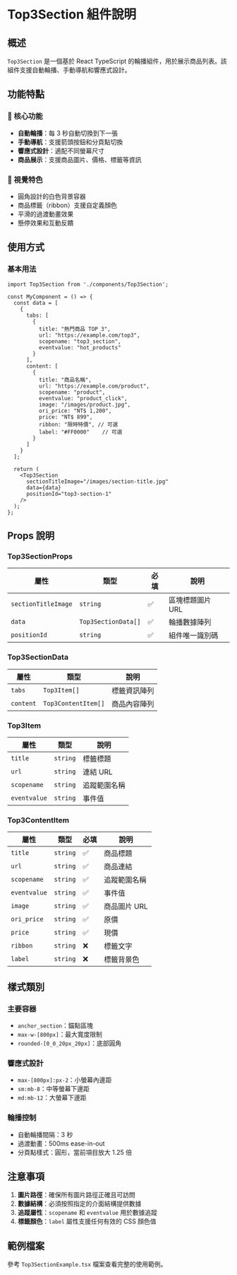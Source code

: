 # Top3Section 組件說明

## 概述
`Top3Section` 是一個基於 React TypeScript 的輪播組件，用於展示商品列表。該組件支援自動輪播、手動導航和響應式設計。

## 功能特點

### 🎯 核心功能
- **自動輪播**：每 3 秒自動切換到下一張
- **手動導航**：支援箭頭按鈕和分頁點切換
- **響應式設計**：適配不同螢幕尺寸
- **商品展示**：支援商品圖片、價格、標籤等資訊

### 🎨 視覺特色
- 圓角設計的白色背景容器
- 商品標籤（ribbon）支援自定義顏色
- 平滑的過渡動畫效果
- 懸停效果和互動反饋

## 使用方式

### 基本用法
```tsx
import Top3Section from './components/Top3Section';

const MyComponent = () => {
  const data = [
    {
      tabs: [
        {
          title: "熱門商品 TOP 3",
          url: "https://example.com/top3",
          scopename: "top3_section",
          eventvalue: "hot_products"
        }
      ],
      content: [
        {
          title: "商品名稱",
          url: "https://example.com/product",
          scopename: "product",
          eventvalue: "product_click",
          image: "/images/product.jpg",
          ori_price: "NT$ 1,200",
          price: "NT$ 899",
          ribbon: "限時特價", // 可選
          label: "#FF0000"    // 可選
        }
      ]
    }
  ];

  return (
    <Top3Section
      sectionTitleImage="/images/section-title.jpg"
      data={data}
      positionId="top3-section-1"
    />
  );
};
```

## Props 說明

### Top3SectionProps

| 屬性 | 類型 | 必填 | 說明 |
|------|------|------|------|
| `sectionTitleImage` | `string` | ✅ | 區塊標題圖片 URL |
| `data` | `Top3SectionData[]` | ✅ | 輪播數據陣列 |
| `positionId` | `string` | ✅ | 組件唯一識別碼 |

### Top3SectionData

| 屬性 | 類型 | 說明 |
|------|------|------|
| `tabs` | `Top3Item[]` | 標籤資訊陣列 |
| `content` | `Top3ContentItem[]` | 商品內容陣列 |

### Top3Item

| 屬性 | 類型 | 說明 |
|------|------|------|
| `title` | `string` | 標籤標題 |
| `url` | `string` | 連結 URL |
| `scopename` | `string` | 追蹤範圍名稱 |
| `eventvalue` | `string` | 事件值 |

### Top3ContentItem

| 屬性 | 類型 | 必填 | 說明 |
|------|------|------|------|
| `title` | `string` | ✅ | 商品標題 |
| `url` | `string` | ✅ | 商品連結 |
| `scopename` | `string` | ✅ | 追蹤範圍名稱 |
| `eventvalue` | `string` | ✅ | 事件值 |
| `image` | `string` | ✅ | 商品圖片 URL |
| `ori_price` | `string` | ✅ | 原價 |
| `price` | `string` | ✅ | 現價 |
| `ribbon` | `string` | ❌ | 標籤文字 |
| `label` | `string` | ❌ | 標籤背景色 |

## 樣式類別

### 主要容器
- `anchor_section`：錨點區塊
- `max-w-[800px]`：最大寬度限制
- `rounded-[0_0_20px_20px]`：底部圓角

### 響應式設計
- `max-[800px]:px-2`：小螢幕內邊距
- `sm:mb-8`：中等螢幕下邊距
- `md:mb-12`：大螢幕下邊距

### 輪播控制
- 自動輪播間隔：3 秒
- 過渡動畫：500ms ease-in-out
- 分頁點樣式：圓形，當前項目放大 1.25 倍

## 注意事項

1. **圖片路徑**：確保所有圖片路徑正確且可訪問
2. **數據結構**：必須按照指定的介面結構提供數據
3. **追蹤屬性**：`scopename` 和 `eventvalue` 用於數據追蹤
4. **標籤顏色**：`label` 屬性支援任何有效的 CSS 顏色值

## 範例檔案

參考 `Top3SectionExample.tsx` 檔案查看完整的使用範例。
